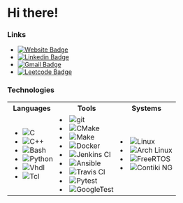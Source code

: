 # Hi there!

### Links

- [![Website Badge](https://img.shields.io/badge/-ducloscavalcanti.com-black?style=flat-square&logo=google-chrome&logoColor=white&link=https://ducloscavalcanti.com/)](https://ducloscavalcanti.com/)
- [![Linkedin Badge](https://img.shields.io/badge/-daniel--duclos--cavalcanti-blue?style=flat-square&logo=Linkedin&logoColor=white&link=https://www.linkedin.com/in/daniel-duclos-cavalcanti/)](https://www.linkedin.com/in/daniel-duclos-cavalcanti/)
- [![Gmail Badge](https://img.shields.io/badge/-Mail-EA4335?style=flat-square&logo=Gmail&logoColor=white&link=https://leetcode.com/duclos-cavalcanti/)](mailto:daniel.duclos.cavalcanti@gmail.com)
- [![Leetcode Badge](https://img.shields.io/badge/-duclos--cavalcanti-F89F1B?style=flat-square&logo=leetcode&logoColor=white&link=https://leetcode.com/duclos-cavalcanti/)](https://leetcode.com/duclos-cavalcanti/)

### Technologies
<table>
  <tbody>
    <tr>
      <th>Languages</th>
      <th align="center">Tools</th>
      <th align="center">Systems</th>
    </tr>
    <tr>
      <td>
        <ul>
            <li><img alt="C" src="https://img.shields.io/badge/-C-A8B9CC?style=flat-square&logo=c&logoColor=white" /></li>
            <li><img alt="C++" src="https://img.shields.io/badge/-Cpp-00599C?style=flat-square&logo=cpp&logoColor=white" /></li>
            <li><img alt="Bash" src="https://img.shields.io/badge/-Bash-4EAA25?style=flat-square&logo=GNU Bash&logoColor=white" /></li>
            <li><img alt="Python" src="https://img.shields.io/badge/-Python-3776AB?style=flat-square&logo=Python&logoColor=white" /></li>
            <li><img alt="Vhdl" src="https://img.shields.io/badge/-VHDL-5c6370?style=flat-square&logo=Arduino&logoColor=white" /></li>
            <li><img alt="Tcl" src="https://img.shields.io/badge/-Tcl-E01F27?style=flat-square&logo=Xilinx&logoColor=white" /></li>
        </ul>
      </td>
      <td align="left">
        <li><img alt="git" src="https://img.shields.io/badge/-Git-F05032?style=flat-square&logo=git&logoColor=white" />
        <li><img alt="CMake" src="https://img.shields.io/badge/-CMake-064F8C?style=flat-square&logo=cmake&logoColor=white" />
        <li><img alt="Make" src="https://img.shields.io/badge/-Makefile-A42E2B?style=flat-square&logo=GNU&logoColor=white" />
        <li><img alt="Docker" src="https://img.shields.io/badge/-Docker-46a2f1?style=flat-square&logo=docker&logoColor=white" />
        <li><img alt="Jenkins CI" src="https://img.shields.io/badge/-Jenkins-D24939?style=flat-square&logo=Jenkins&logoColor=white" />
        <li><img alt="Ansible" src="https://img.shields.io/badge/-Ansible-EE0000?style=flat-square&logo=Ansible&logoColor=white" />
        <li><img alt="Travis CI" src="https://img.shields.io/badge/-Travis CI-3EAAAF?style=flat-square&logo=travis&logoColor=white" />
        <li><img alt="Pytest" src="https://img.shields.io/badge/-Pytest-0A9EDC?style=flat-square&logo=Pytest&logoColor=white" />
        <li><img alt="GoogleTest" src="https://img.shields.io/badge/-GoogleTest-4285F4?style=flat-square&logo=Google&logoColor=white" />
      </td>
      <td align="left">
        <li><img alt="Linux" src="https://img.shields.io/badge/-Linux-FCC624?style=flat-square&logo=Linux&logoColor=black" />
        <li><img alt="Arch Linux" src="https://img.shields.io/badge/-Arch Linux-1793D1?style=flat-square&logo=Arch Linux&logoColor=black" />
        <li><img alt="FreeRTOS" src="https://img.shields.io/badge/-FreeRTOS-C01818?style=flat-square&logo=rtos&logoColor=black" /></li>
        <li><img alt="Contiki NG" src="https://img.shields.io/badge/-Contiki OS-C01818?style=flat-square&logo=contiki&logoColor=black" /></li>
      </td>
    </tr>
  </tbody>
</table>

<!-- ### Github: -->

<!-- [![Github stats](https://github-readme-stats.vercel.app/api?username=duclos-cavalcanti)](https://github.com/duclos-cavalcanti/) -->
<!-- [![Top Langs](https://github-readme-stats.vercel.app/api/top-langs/?username=duclos-cavalcanti&layout=compact)](https://github.com/duclos-cavalcanti/) -->


